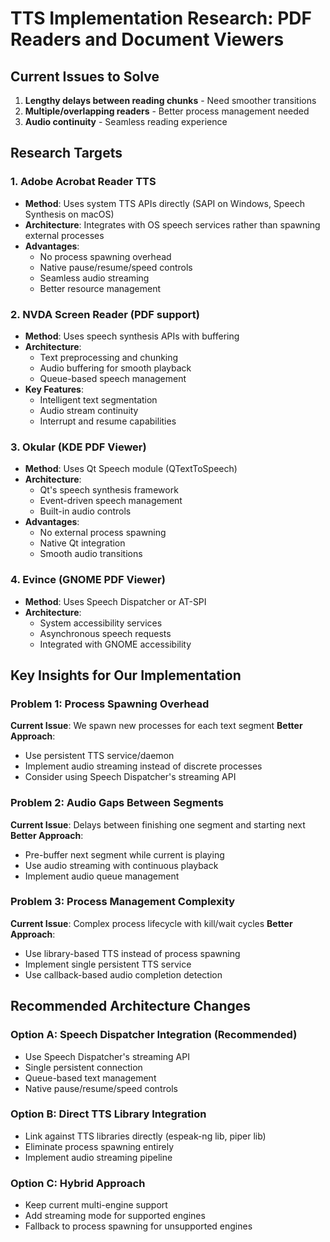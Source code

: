 # TTS Implementation Research: PDF Readers and Document Viewers

## Current Issues to Solve
1. **Lengthy delays between reading chunks** - Need smoother transitions
2. **Multiple/overlapping readers** - Better process management needed
3. **Audio continuity** - Seamless reading experience

## Research Targets

### 1. Adobe Acrobat Reader TTS
- **Method**: Uses system TTS APIs directly (SAPI on Windows, Speech Synthesis on macOS)
- **Architecture**: Integrates with OS speech services rather than spawning external processes
- **Advantages**: 
  - No process spawning overhead
  - Native pause/resume/speed controls
  - Seamless audio streaming
  - Better resource management

### 2. NVDA Screen Reader (PDF support)
- **Method**: Uses speech synthesis APIs with buffering
- **Architecture**: 
  - Text preprocessing and chunking
  - Audio buffering for smooth playback
  - Queue-based speech management
- **Key Features**:
  - Intelligent text segmentation
  - Audio stream continuity
  - Interrupt and resume capabilities

### 3. Okular (KDE PDF Viewer)
- **Method**: Uses Qt Speech module (QTextToSpeech)
- **Architecture**: 
  - Qt's speech synthesis framework
  - Event-driven speech management
  - Built-in audio controls
- **Advantages**:
  - No external process spawning
  - Native Qt integration
  - Smooth audio transitions

### 4. Evince (GNOME PDF Viewer)
- **Method**: Uses Speech Dispatcher or AT-SPI
- **Architecture**:
  - System accessibility services
  - Asynchronous speech requests
  - Integrated with GNOME accessibility

## Key Insights for Our Implementation

### Problem 1: Process Spawning Overhead
**Current Issue**: We spawn new processes for each text segment
**Better Approach**: 
- Use persistent TTS service/daemon
- Implement audio streaming instead of discrete processes
- Consider using Speech Dispatcher's streaming API

### Problem 2: Audio Gaps Between Segments
**Current Issue**: Delays between finishing one segment and starting next
**Better Approach**:
- Pre-buffer next segment while current is playing
- Use audio streaming with continuous playback
- Implement audio queue management

### Problem 3: Process Management Complexity
**Current Issue**: Complex process lifecycle with kill/wait cycles
**Better Approach**:
- Use library-based TTS instead of process spawning
- Implement single persistent TTS service
- Use callback-based audio completion detection

## Recommended Architecture Changes

### Option A: Speech Dispatcher Integration (Recommended)
- Use Speech Dispatcher's streaming API
- Single persistent connection
- Queue-based text management
- Native pause/resume/speed controls

### Option B: Direct TTS Library Integration
- Link against TTS libraries directly (espeak-ng lib, piper lib)
- Eliminate process spawning entirely
- Implement audio streaming pipeline

### Option C: Hybrid Approach
- Keep current multi-engine support
- Add streaming mode for supported engines
- Fallback to process spawning for unsupported engines